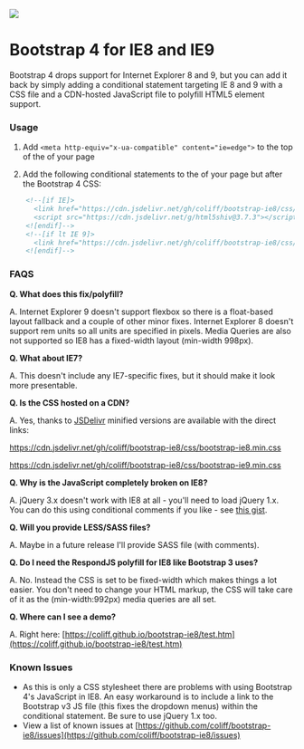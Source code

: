 [![](https://data.jsdelivr.com/v1/package/gh/coliff/bootstrap-ie8/badge)](https://www.jsdelivr.com/package/gh/coliff/bootstrap-ie8)

# Bootstrap 4 for IE8 and IE9

Bootstrap 4 drops support for Internet Explorer 8 and 9, but you can add it back by simply adding a conditional statement targeting IE 8 and 9 with a CSS file and a CDN-hosted JavaScript file to polyfill HTML5 element support.

### Usage

1. Add `<meta http-equiv="x-ua-compatible" content="ie=edge">` to the top of the <head> of your page

2. Add the following conditional statements to the <head> of your page but after the Bootstrap 4 CSS:

```html
    <!--[if IE]>
      <link href="https://cdn.jsdelivr.net/gh/coliff/bootstrap-ie8/css/bootstrap-ie9.min.css" rel="stylesheet">
      <script src="https://cdn.jsdelivr.net/g/html5shiv@3.7.3"></script>
    <![endif]-->
    <!--[if lt IE 9]>
	  <link href="https://cdn.jsdelivr.net/gh/coliff/bootstrap-ie8/css/bootstrap-ie8.min.css" rel="stylesheet">
    <![endif]-->
```


### FAQS

**Q. What does this fix/polyfill?**

A. Internet Explorer 9 doesn't support flexbox so there is a float-based layout fallback and a couple of other minor fixes. Internet Explorer 8 doesn't support rem units so all units are specified in pixels. Media Queries are also not supported so IE8 has a fixed-width layout (min-width 998px).

**Q. What about IE7?**

A. This doesn't include any IE7-specific fixes, but it should make it look more presentable. 

**Q. Is the CSS hosted on a CDN?**

A. Yes, thanks to [JSDelivr](https://www.jsdelivr.com/package/gh/coliff/bootstrap-ie8?path=css) minified versions are available with the direct links:
   
   https://cdn.jsdelivr.net/gh/coliff/bootstrap-ie8/css/bootstrap-ie8.min.css
   
   https://cdn.jsdelivr.net/gh/coliff/bootstrap-ie8/css/bootstrap-ie9.min.css

**Q. Why is the JavaScript completely broken on IE8?**

A. jQuery 3.x doesn't work with IE8 at all - you'll need to load jQuery 1.x. You can do this using conditional comments if you like - see [this gist](https://gist.github.com/coliff/6012c1dcc5a7c86878b4ce333823527e).

**Q. Will you provide LESS/SASS files?**

A. Maybe in a future release I'll provide SASS file (with comments).

**Q. Do I need the RespondJS polyfill for IE8 like Bootstrap 3 uses?**

A. No. Instead the CSS is set to be fixed-width which makes things a lot easier. You don't need to change your HTML markup, the CSS will take care of it as the (min-width:992px) media queries are all set.

**Q. Where can I see a demo?**

A. Right here: [https://coliff.github.io/bootstrap-ie8/test.htm](https://coliff.github.io/bootstrap-ie8/test.htm)

### Known Issues

- As this is only a CSS stylesheet there are problems with using Bootstrap 4's JavaScript in IE8. An easy workaround is to include a link to the Bootstrap v3 JS file (this fixes the dropdown menus) within the conditional statement. Be sure to use jQuery 1.x too.
- View a list of known issues at [https://github.com/coliff/bootstrap-ie8/issues](https://github.com/coliff/bootstrap-ie8/issues)

